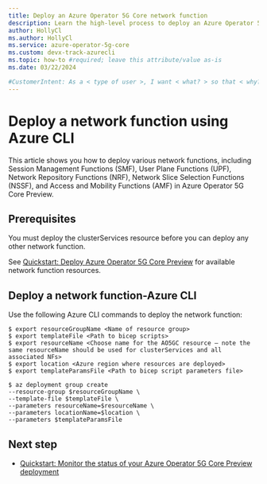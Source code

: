 ```yaml
---
title: Deploy an Azure Operator 5G Core network function
description: Learn the high-level process to deploy an Azure Operator 5G Core network function using Azure CLI commands.
author: HollyCl
ms.author: HollyCl
ms.service: azure-operator-5g-core
ms.custom: devx-track-azurecli
ms.topic: how-to #required; leave this attribute/value as-is
ms.date: 03/22/2024

#CustomerIntent: As a < type of user >, I want < what? > so that < why? >.
---
```


# Deploy a network function using Azure CLI

This article shows you how to deploy various network functions, including Session Management Functions (SMF), User Plane Functions (UPF), Network Repository Functions (NRF), Network Slice Selection Functions (NSSF), and Access and Mobility Functions (AMF) in Azure Operator 5G Core Preview. 

## Prerequisites

You must deploy the clusterServices resource before you can deploy any other network function.

See [Quickstart: Deploy Azure Operator 5G Core Preview](quickstart-deploy-5g-core.md) for available network function resources.

## Deploy a network function-Azure CLI

Use the following Azure CLI commands to deploy the network function:

```azurecli
$ export resourceGroupName <Name of resource group> 
$ export templateFile <Path to bicep scripts> 
$ export resourceName <Choose name for the AO5GC resource – note the same resourceName should be used for clusterServices and all associated NFs> 
$ export location <Azure region where resources are deployed> 
$ export templateParamsFile <Path to bicep script parameters file> 

$ az deployment group create  
--resource-group $resourceGroupName \ 
--template-file $templateFile \ 
--parameters resourceName=$resourceName \ 
--parameters locationName=$location \ 
--parameters $templateParamsFile 
```

## Next step

- [Quickstart: Monitor the  status of your Azure Operator 5G Core Preview deployment](quickstart-monitor-deployment-status.md)